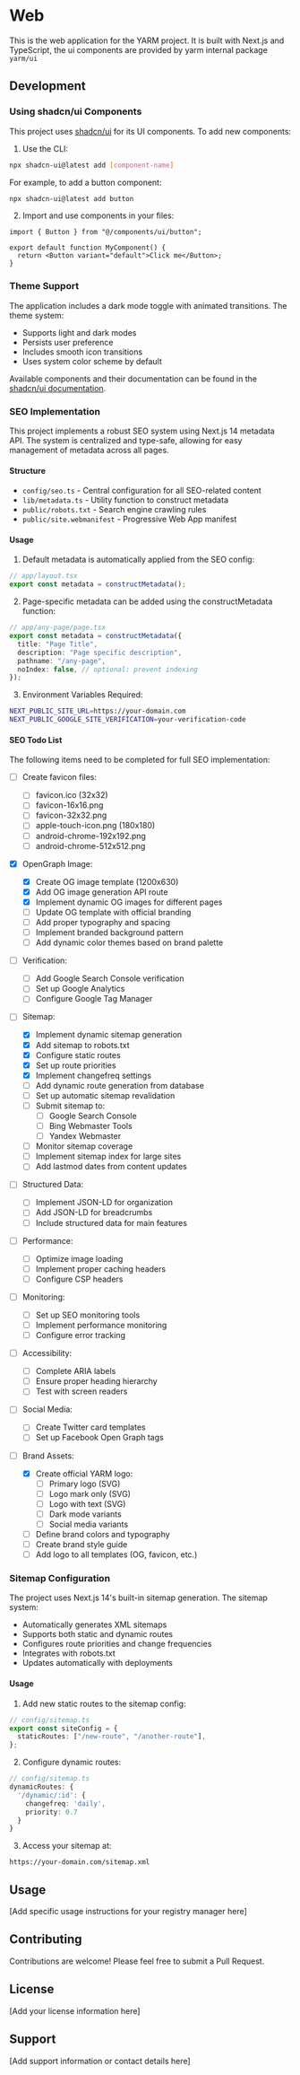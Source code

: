 # Web

This is the web application for the YARM project. It is built with Next.js and TypeScript, the ui components are provided by yarm internal package `yarm/ui`

## Development

### Using shadcn/ui Components

This project uses [shadcn/ui](https://ui.shadcn.com/) for its UI components. To add new components:

1. Use the CLI:

```bash
npx shadcn-ui@latest add [component-name]
```

For example, to add a button component:

```bash
npx shadcn-ui@latest add button
```

2. Import and use components in your files:

```tsx
import { Button } from "@/components/ui/button";

export default function MyComponent() {
  return <Button variant="default">Click me</Button>;
}
```

### Theme Support

The application includes a dark mode toggle with animated transitions. The theme system:

- Supports light and dark modes
- Persists user preference
- Includes smooth icon transitions
- Uses system color scheme by default

Available components and their documentation can be found in the [shadcn/ui documentation](https://ui.shadcn.com/docs/components/accordion).

### SEO Implementation

This project implements a robust SEO system using Next.js 14 metadata API. The system is centralized and type-safe, allowing for easy management of metadata across all pages.

#### Structure

- `config/seo.ts` - Central configuration for all SEO-related content
- `lib/metadata.ts` - Utility function to construct metadata
- `public/robots.txt` - Search engine crawling rules
- `public/site.webmanifest` - Progressive Web App manifest

#### Usage

1. Default metadata is automatically applied from the SEO config:

```typescript
// app/layout.tsx
export const metadata = constructMetadata();
```

2. Page-specific metadata can be added using the constructMetadata function:

```typescript
// app/any-page/page.tsx
export const metadata = constructMetadata({
  title: "Page Title",
  description: "Page specific description",
  pathname: "/any-page",
  noIndex: false, // optional: prevent indexing
});
```

3. Environment Variables Required:

```bash
NEXT_PUBLIC_SITE_URL=https://your-domain.com
NEXT_PUBLIC_GOOGLE_SITE_VERIFICATION=your-verification-code
```

#### SEO Todo List

The following items need to be completed for full SEO implementation:

- [ ] Create favicon files:

  - [ ] favicon.ico (32x32)
  - [ ] favicon-16x16.png
  - [ ] favicon-32x32.png
  - [ ] apple-touch-icon.png (180x180)
  - [ ] android-chrome-192x192.png
  - [ ] android-chrome-512x512.png

- [x] OpenGraph Image:

  - [x] Create OG image template (1200x630)
  - [x] Add OG image generation API route
  - [x] Implement dynamic OG images for different pages
  - [ ] Update OG template with official branding
  - [ ] Add proper typography and spacing
  - [ ] Implement branded background pattern
  - [ ] Add dynamic color themes based on brand palette

- [ ] Verification:

  - [ ] Add Google Search Console verification
  - [ ] Set up Google Analytics
  - [ ] Configure Google Tag Manager

- [ ] Sitemap:

  - [x] Implement dynamic sitemap generation
  - [x] Add sitemap to robots.txt
  - [x] Configure static routes
  - [x] Set up route priorities
  - [x] Implement changefreq settings
  - [ ] Add dynamic route generation from database
  - [ ] Set up automatic sitemap revalidation
  - [ ] Submit sitemap to:
    - [ ] Google Search Console
    - [ ] Bing Webmaster Tools
    - [ ] Yandex Webmaster
  - [ ] Monitor sitemap coverage
  - [ ] Implement sitemap index for large sites
  - [ ] Add lastmod dates from content updates

- [ ] Structured Data:

  - [ ] Implement JSON-LD for organization
  - [ ] Add JSON-LD for breadcrumbs
  - [ ] Include structured data for main features

- [ ] Performance:

  - [ ] Optimize image loading
  - [ ] Implement proper caching headers
  - [ ] Configure CSP headers

- [ ] Monitoring:

  - [ ] Set up SEO monitoring tools
  - [ ] Implement performance monitoring
  - [ ] Configure error tracking

- [ ] Accessibility:

  - [ ] Complete ARIA labels
  - [ ] Ensure proper heading hierarchy
  - [ ] Test with screen readers

- [ ] Social Media:

  - [ ] Create Twitter card templates
  - [ ] Set up Facebook Open Graph tags

- [ ] Brand Assets:
  - [x] Create official YARM logo:
    - [ ] Primary logo (SVG)
    - [ ] Logo mark only (SVG)
    - [ ] Logo with text (SVG)
    - [ ] Dark mode variants
    - [ ] Social media variants
  - [ ] Define brand colors and typography
  - [ ] Create brand style guide
  - [ ] Add logo to all templates (OG, favicon, etc.)

### Sitemap Configuration

The project uses Next.js 14's built-in sitemap generation. The sitemap system:

- Automatically generates XML sitemaps
- Supports both static and dynamic routes
- Configures route priorities and change frequencies
- Integrates with robots.txt
- Updates automatically with deployments

#### Usage

1. Add new static routes to the sitemap config:

```typescript
// config/sitemap.ts
export const siteConfig = {
  staticRoutes: ["/new-route", "/another-route"],
};
```

2. Configure dynamic routes:

```typescript
// config/sitemap.ts
dynamicRoutes: {
  '/dynamic/:id': {
    changefreq: 'daily',
    priority: 0.7
  }
}
```

3. Access your sitemap at:

```
https://your-domain.com/sitemap.xml
```

## Usage

[Add specific usage instructions for your registry manager here]

## Contributing

Contributions are welcome! Please feel free to submit a Pull Request.

## License

[Add your license information here]

## Support

[Add support information or contact details here]
